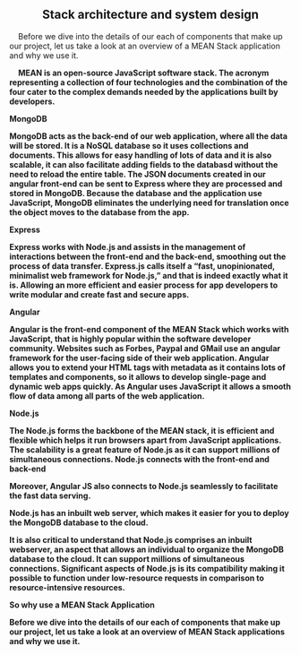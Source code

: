 <h2 align="center"> <b> Stack architecture and system design </b> </h2>

<p align="left">&nbsp;&nbsp;&nbsp;&nbsp;Before we dive into the details of our each of components that make up our project, let us take a look at an overview of a MEAN Stack application and why we use it.</p>

<p align="left">&nbsp;&nbsp;&nbsp;&nbsp;<b>MEAN<b> is an open-source JavaScript software stack. The acronym representing a collection of four technologies and the combination of the 
four cater to the complex demands needed by the applications built by developers.</p>

**MongoDB**

<p align="left"> MongoDB acts as the back-end of our web application, where all the data will be stored. It is a NoSQL database so it uses collections 
and documents. This allows for easy handling of lots of data and it is also scalable, it can also facilitate adding fields to the databasd without the 
need to reload the entire table. The JSON documents created in our angular front-end can be sent to Express where they are processed and stored in 
MongoDB. Because the database and the application use JavaScript, MongoDB eliminates the underlying need for translation once the object moves to the 
database from the app.</p>

**Express**

<p align="left"> Express works with Node.js and assists in the management of interactions between the front-end and the back-end, smoothing out the 
process of data transfer. Express.js calls itself a “fast, unopinionated, minimalist web framework for Node.js,” and that is indeed exactly what it is. 
Allowing an more efficient and easier process for app developers to write modular and create fast and secure apps.</p>

**Angular**

<p align="left"> Angular is the front-end component of the MEAN Stack which works with JavaScript, that is highly popular within the software developer community. Websites such as Forbes, Paypal and GMail use an angular framework for the user-facing side of their web application. Angular allows you to extend your HTML tags with metadata as it contains lots of templates and components, so it allows to develop single-page and dynamic web apps quickly. As Angular uses JavaScript it allows a smooth flow of data among all parts of the web application.

**Node.js**

<p align="left"> The Node.js forms the backbone of the MEAN stack, it is efficient and flexible which helps it run browsers apart from JavaScript applications. The scalability is a great feature of Node.js as it can support millions of simultaneous connections. Node.js connects with the front-end and back-end

</p>



Moreover, Angular JS also connects to Node.js seamlessly to facilitate the fast data serving.

Node.js has an inbuilt web server, which makes it easier for you to deploy the MongoDB database to the cloud.



 It is also critical to understand that Node.js comprises an inbuilt webserver, an aspect that allows an individual to organize the MongoDB database to the cloud. It can support millions of simultaneous connections. Significant aspects of Node.js is its compatibility making it possible to function under low-resource requests in comparison to resource-intensive resources.


**So why use a MEAN Stack Application**

<p align="left"> Before we dive into the details of our each of components that make up our project, let us take a look at an overview of MEAN Stack applications and why we use it.</p>

